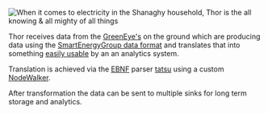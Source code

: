 
![When it comes to electricity in the Shanaghy household, 
Thor is the all knowing & all mighty of all things](img/thor.jpg)

Thor receives data from the [GreenEye's](http://www.brultech.com/greeneye/) on 
the ground which are producing data using the [SmartEnergyGroup data format](webapp/data/example_in.seg) 
and translates that into something [easily usable](webapp/data/example_out_splunk.json)
by an an analytics system.

Translation is achieved via the [EBNF](webapp/data/seg.ebnf) 
parser [tatsu](http://tatsu.readthedocs.io/) using a custom 
[NodeWalker](webapp/seg.py).

After transformation the data can be sent to multiple sinks for long term 
storage and analytics.

